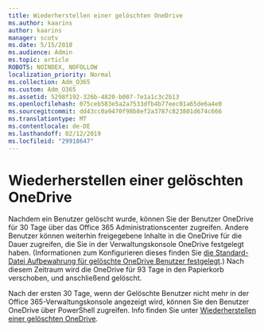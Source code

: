```yaml
---
title: Wiederherstellen einer gelöschten OneDrive
ms.author: kaarins
author: kaarins
manager: scotv
ms.date: 5/15/2018
ms.audience: Admin
ms.topic: article
ROBOTS: NOINDEX, NOFOLLOW
localization_priority: Normal
ms.collection: Adm_O365
ms.custom: Adm_O365
ms.assetid: 5298f192-326b-4820-b007-7e1a1c3c2b13
ms.openlocfilehash: 075ceb583e5a2a7533dfb4b77eec01a65de6a4e0
ms.sourcegitcommit: dd43cc0a9470f98b8ef2a3787c823801d674c666
ms.translationtype: MT
ms.contentlocale: de-DE
ms.lasthandoff: 02/12/2019
ms.locfileid: "29918647"
---
```

# <a name="restore-a-deleted-onedrive"></a>Wiederherstellen einer gelöschten OneDrive

Nachdem ein Benutzer gelöscht wurde, können Sie der Benutzer OneDrive für 30 Tage über das Office 365 Administrationscenter zugreifen. Andere Benutzer können weiterhin freigegebene Inhalte in die OneDrive für die Dauer zugreifen, die Sie in der Verwaltungskonsole OneDrive festgelegt haben. (Informationen zum Konfigurieren dieses finden Sie [die Standard-Datei Aufbewahrung für gelöschte OneDrive Benutzer festgelegt](https://go.microsoft.com/fwlink/?linkid=874267).) Nach diesem Zeitraum wird die OneDrive für 93 Tage in den Papierkorb verschoben, und anschließend gelöscht.
  
Nach der ersten 30 Tage, wenn der Gelöschte Benutzer nicht mehr in der Office 365-Verwaltungskonsole angezeigt wird, können Sie den Benutzer OneDrive über PowerShell zugreifen. Info finden Sie unter [Wiederherstellen einer gelöschten OneDrive](https://go.microsoft.com/fwlink/?linkid=874269).
  

